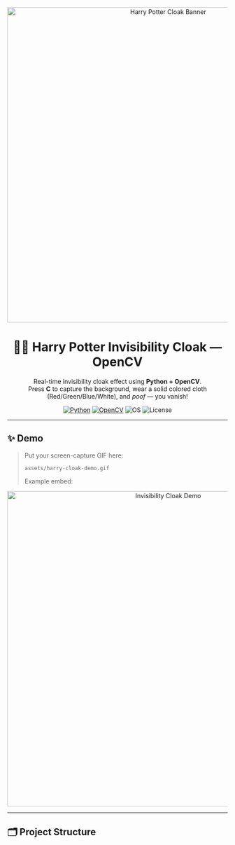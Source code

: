 <!--
README for: https://github.com/Chirag-pandit/Harry-Poter-ban-jao
Tip: Put your GIFs/PNGs in /assets before pushing:
- assets/harry-title.gif       (hero/banner animation)
- assets/harry-cloak-demo.gif  (screen capture of your effect)
-->

<div align="center">
  <img src="assets/harry-title.gif" alt="Harry Potter Cloak Banner" width="720" />
  <h1>🧙‍♂️ Harry Potter Invisibility Cloak — OpenCV</h1>

  <p>
    Real-time invisibility cloak effect using <b>Python + OpenCV</b>.<br/>
    Press <b>C</b> to capture the background, wear a solid colored cloth (Red/Green/Blue/White), and <i>poof</i> — you vanish!
  </p>

  <!-- Badges -->
  <p>
    <a href="https://www.python.org/"><img src="https://img.shields.io/badge/Python-3.8%2B-3776AB?logo=python&logoColor=white" alt="Python"></a>
    <a href="https://opencv.org/"><img src="https://img.shields.io/badge/OpenCV-4.x-5C3EE8?logo=opencv&logoColor=white" alt="OpenCV"></a>
    <img src="https://img.shields.io/badge/OS-Windows%20%7C%20macOS%20%7C%20Linux-informational" alt="OS">
    <img src="https://img.shields.io/badge/License-MIT-success" alt="License">
  </p>
</div>

---

## ✨ Demo

> Put your screen-capture GIF here:
>
> ```
> assets/harry-cloak-demo.gif
> ```
>
> Example embed:

<p align="center">
  <img src="assets/harry-cloak-demo.gif" alt="Invisibility Cloak Demo" width="720"/>
</p>

---

## 🗂️ Project Structure

